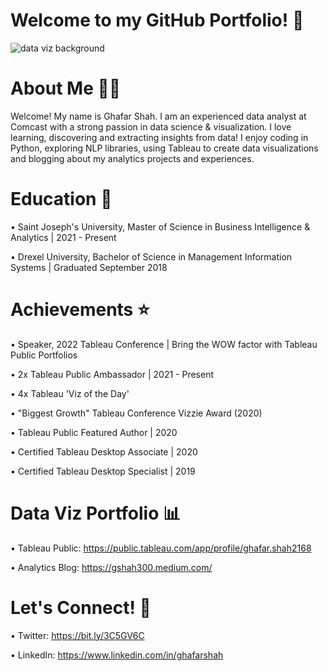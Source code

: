  # Welcome to my GitHub Portfolio! :wave:
![data viz background](https://user-images.githubusercontent.com/69779897/236647219-a3b1d619-5f91-481d-b1d7-83890adf27ba.jpeg)

# About Me 👨‍💻

Welcome! My name is Ghafar Shah. I am an experienced data analyst at Comcast with a strong passion in data science & visualization. I love learning, discovering and extracting insights from data! I enjoy coding in Python, exploring NLP libraries, using Tableau to create data visualizations and blogging about my analytics projects and experiences.

# Education 🏫

• Saint Joseph's University, Master of Science in Business Intelligence & Analytics | 2021 - Present

• Drexel University, Bachelor of Science in Management Information Systems | Graduated September 2018

# Achievements ⭐

• Speaker, 2022 Tableau Conference | Bring the WOW factor with Tableau Public Portfolios

• 2x Tableau Public Ambassador | 2021 - Present

• 4x Tableau 'Viz of the Day'

• "Biggest Growth" Tableau Conference Vizzie Award (2020)

• Tableau Public Featured Author | 2020

• Certified Tableau Desktop Associate | 2020

• Certified Tableau Desktop Specialist | 2019

# Data Viz Portfolio 📊

• Tableau Public: https://public.tableau.com/app/profile/ghafar.shah2168

• Analytics Blog: https://gshah300.medium.com/

# Let's Connect! 🤝

• Twitter: https://bit.ly/3C5GV6C

• LinkedIn: https://www.linkedin.com/in/ghafarshah





